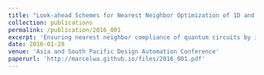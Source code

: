 ```yaml
---
title: "Look-ahead Schemes for Nearest Neighbor Optimization of 1D and 2D Quantum Circuits"
collection: publications
permalink: /publication/2016_001
excerpt: 'Ensuring nearest neighbor compliance of quantum circuits by inserting SWAP gates has heavily been considered in the past. Here, quantum gates are considered which work on non-adjacent qubits. SWAP gates are applied in order to “move” these qubits onto adjacent positions. However, a decision how exactly the SWAPs are “moved” has mainly been made without considering the effect a “movement” of qubits may have on the remaining circuit. In this work, we propose a methodology for nearest neighbor optimization which addresses this problem by means of a look-ahead scheme. To this end, two representative implementations are presented and discussed in detail. Experimental evaluations show that, in the best case, reductions in the number of SWAP gates of 56% (compared to the state-of-the-art methods) can be achieved following the proposed methodology.'
date: 2016-01-28
venue: 'Asia and South Pacific Design Automation Conference'
paperurl: 'http://marcelwa.github.io/files/2016_001.pdf'
---
```


